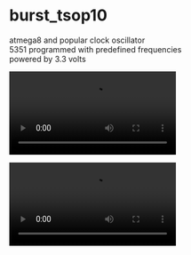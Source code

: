 # burst_tsop10

atmega8 and popular clock oscillator<br>
5351 programmed with predefined frequencies<br>
powered by 3.3 volts<br>

![video](/video.mp4)

<video controls>
<source src="video.mp4" type=video/mp4">
</video>
